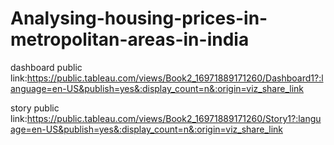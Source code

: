# Analysing-housing-prices-in-metropolitan-areas-in-india


dashboard public link:https://public.tableau.com/views/Book2_16971889171260/Dashboard1?:language=en-US&publish=yes&:display_count=n&:origin=viz_share_link

story public link:https://public.tableau.com/views/Book2_16971889171260/Story1?:language=en-US&publish=yes&:display_count=n&:origin=viz_share_link
